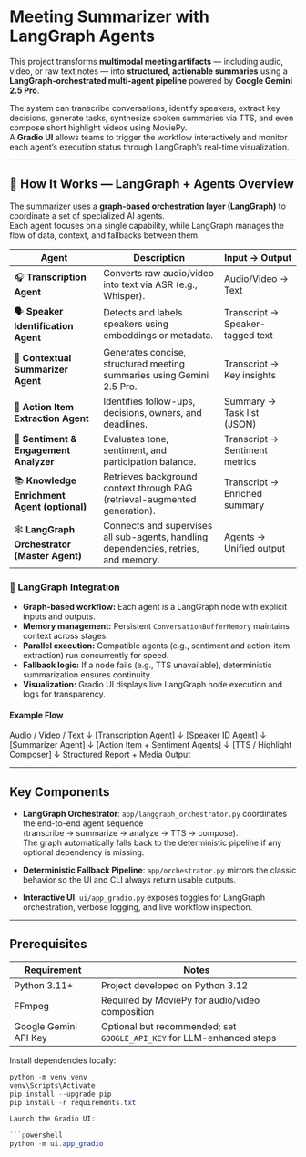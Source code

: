 # Meeting Summarizer with LangGraph Agents

This project transforms **multimodal meeting artifacts** — including audio, video, or raw text notes — into **structured, actionable summaries** using a **LangGraph-orchestrated multi-agent pipeline** powered by **Google Gemini 2.5 Pro**.  

The system can transcribe conversations, identify speakers, extract key decisions, generate tasks, synthesize spoken summaries via TTS, and even compose short highlight videos using MoviePy.  
A **Gradio UI** allows teams to trigger the workflow interactively and monitor each agent’s execution status through LangGraph’s real-time visualization.

---

## 🧠 How It Works — LangGraph + Agents Overview

The summarizer uses a **graph-based orchestration layer (LangGraph)** to coordinate a set of specialized AI agents.  
Each agent focuses on a single capability, while LangGraph manages the flow of data, context, and fallbacks between them.

| Agent | Description | Input → Output |
|--------|--------------|----------------|
| 🎧 **Transcription Agent** | Converts raw audio/video into text via ASR (e.g., Whisper). | Audio/Video → Text |
| 🗣️ **Speaker Identification Agent** | Detects and labels speakers using embeddings or metadata. | Transcript → Speaker-tagged text |
| 🧩 **Contextual Summarizer Agent** | Generates concise, structured meeting summaries using Gemini 2.5 Pro. | Transcript → Key insights |
| 📝 **Action Item Extraction Agent** | Identifies follow-ups, decisions, owners, and deadlines. | Summary → Task list (JSON) |
| 💬 **Sentiment & Engagement Analyzer** | Evaluates tone, sentiment, and participation balance. | Transcript → Sentiment metrics |
| 📚 **Knowledge Enrichment Agent (optional)** | Retrieves background context through RAG (retrieval-augmented generation). | Transcript → Enriched summary |
| 🕸️ **LangGraph Orchestrator (Master Agent)** | Connects and supervises all sub-agents, handling dependencies, retries, and memory. | Agents → Unified output |

### 🔗 LangGraph Integration
- **Graph-based workflow:** Each agent is a LangGraph node with explicit inputs and outputs.  
- **Memory management:** Persistent `ConversationBufferMemory` maintains context across stages.  
- **Parallel execution:** Compatible agents (e.g., sentiment and action-item extraction) run concurrently for speed.  
- **Fallback logic:** If a node fails (e.g., TTS unavailable), deterministic summarization ensures continuity.  
- **Visualization:** Gradio UI displays live LangGraph node execution and logs for transparency.

#### Example Flow
Audio / Video / Text
↓
[Transcription Agent]
↓
[Speaker ID Agent]
↓
[Summarizer Agent]
↓
[Action Item + Sentiment Agents]
↓
[TTS / Highlight Composer]
↓
Structured Report + Media Output


---

## Key Components

- **LangGraph Orchestrator**: `app/langgraph_orchestrator.py` coordinates the end-to-end agent sequence  
  (transcribe → summarize → analyze → TTS → compose).  
  The graph automatically falls back to the deterministic pipeline if any optional dependency is missing.

- **Deterministic Fallback Pipeline**: `app/orchestrator.py` mirrors the classic behavior so the UI and CLI always return usable outputs.

- **Interactive UI**: `ui/app_gradio.py` exposes toggles for LangGraph orchestration, verbose logging, and live workflow inspection.

---

## Prerequisites

| Requirement | Notes |
|--------------|-------|
| Python 3.11+ | Project developed on Python 3.12 |
| FFmpeg | Required by MoviePy for audio/video composition |
| Google Gemini API Key | Optional but recommended; set `GOOGLE_API_KEY` for LLM-enhanced steps |

Install dependencies locally:

```powershell
python -m venv venv
venv\Scripts\Activate
pip install --upgrade pip
pip install -r requirements.txt

Launch the Gradio UI:

```powershell
python -m ui.app_gradio